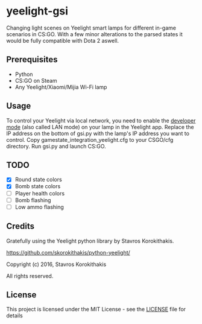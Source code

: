 # yeelight-gsi
Changing light scenes on Yeelight smart lamps for different in-game scenarios in CS:GO. With a few minor alterations to the parsed states it would be fully compatible with Dota 2 aswell.

## Prerequisites
- Python
- CS:GO on Steam
- Any Yeelight/Xiaomi/Mijia Wi-Fi lamp

## Usage
To control your Yeelight via local network, you need to enable the [developer mode](https://www.yeelight.com/en_US/developer) (also called LAN mode) on your lamp in the Yeelight app.
Replace the IP address on the bottom of gsi.py with the lamp's IP address you want to control. 
Copy gamestate_integration_yeelight.cfg to your CSGO/cfg directory. Run gsi.py and launch CS:GO.

## TODO

- [x] Round state colors
- [x] Bomb state colors
- [ ] Player health colors
- [ ] Bomb flashing
- [ ] Low ammo flashing

## Credits
Gratefully using the Yeelight python library by Stavros Korokithakis.

https://github.com/skorokithakis/python-yeelight/

Copyright (c) 2016, Stavros Korokithakis

All rights reserved.

## License
This project is licensed under the MIT License - see the [LICENSE](LICENSE) file for details
